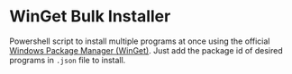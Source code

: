# WinGet Bulk Installer
Powershell script to install multiple programs at once using the official [Windows Package Manager (WinGet)](https://docs.microsoft.com/windows/package-manager/). 
Just add the package id of desired programs in `.json` file to install.